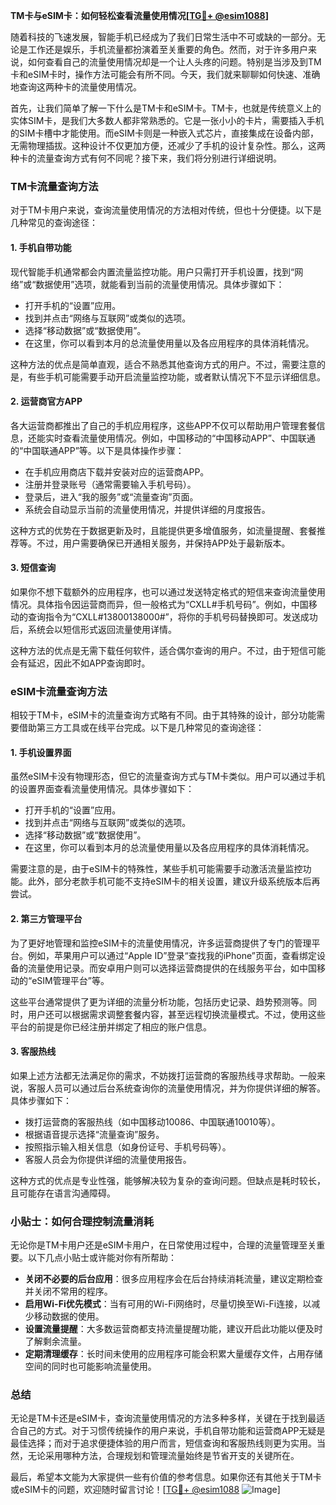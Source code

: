 **TM卡与eSIM卡：如何轻松查看流量使用情况[[TG💪+ @esim1088](https://t.me/s/esim1088)]**

随着科技的飞速发展，智能手机已经成为了我们日常生活中不可或缺的一部分。无论是工作还是娱乐，手机流量都扮演着至关重要的角色。然而，对于许多用户来说，如何查看自己的流量使用情况却是一个让人头疼的问题。特别是当涉及到TM卡和eSIM卡时，操作方法可能会有所不同。今天，我们就来聊聊如何快速、准确地查询这两种卡的流量使用情况。

首先，让我们简单了解一下什么是TM卡和eSIM卡。TM卡，也就是传统意义上的实体SIM卡，是我们大多数人都非常熟悉的。它是一张小小的卡片，需要插入手机的SIM卡槽中才能使用。而eSIM卡则是一种嵌入式芯片，直接集成在设备内部，无需物理插拔。这种设计不仅更加方便，还减少了手机的设计复杂性。那么，这两种卡的流量查询方式有何不同呢？接下来，我们将分别进行详细说明。

### TM卡流量查询方法

对于TM卡用户来说，查询流量使用情况的方法相对传统，但也十分便捷。以下是几种常见的查询途径：

#### 1. 手机自带功能
现代智能手机通常都会内置流量监控功能。用户只需打开手机设置，找到“网络”或“数据使用”选项，就能看到当前的流量使用情况。具体步骤如下：
- 打开手机的“设置”应用。
- 找到并点击“网络与互联网”或类似的选项。
- 选择“移动数据”或“数据使用”。
- 在这里，你可以看到本月的总流量使用量以及各应用程序的具体消耗情况。

这种方法的优点是简单直观，适合不熟悉其他查询方式的用户。不过，需要注意的是，有些手机可能需要手动开启流量监控功能，或者默认情况下不显示详细信息。

#### 2. 运营商官方APP
各大运营商都推出了自己的手机应用程序，这些APP不仅可以帮助用户管理套餐信息，还能实时查看流量使用情况。例如，中国移动的“中国移动APP”、中国联通的“中国联通APP”等。以下是具体操作步骤：
- 在手机应用商店下载并安装对应的运营商APP。
- 注册并登录账号（通常需要输入手机号码）。
- 登录后，进入“我的服务”或“流量查询”页面。
- 系统会自动显示当前的流量使用情况，并提供详细的月度报告。

这种方式的优势在于数据更新及时，且能提供更多增值服务，如流量提醒、套餐推荐等。不过，用户需要确保已开通相关服务，并保持APP处于最新版本。

#### 3. 短信查询
如果你不想下载额外的应用程序，也可以通过发送特定格式的短信来查询流量使用情况。具体指令因运营商而异，但一般格式为“CXLL#手机号码”。例如，中国移动的查询指令为“CXLL#13800138000#”，将你的手机号码替换即可。发送成功后，系统会以短信形式返回流量使用详情。

这种方法的优点是无需下载任何软件，适合偶尔查询的用户。不过，由于短信可能会有延迟，因此不如APP查询即时。

### eSIM卡流量查询方法

相较于TM卡，eSIM卡的流量查询方式略有不同。由于其特殊的设计，部分功能需要借助第三方工具或在线平台完成。以下是几种常见的查询途径：

#### 1. 手机设置界面
虽然eSIM卡没有物理形态，但它的流量查询方式与TM卡类似。用户可以通过手机的设置界面查看流量使用情况。具体步骤如下：
- 打开手机的“设置”应用。
- 找到并点击“网络与互联网”或类似的选项。
- 选择“移动数据”或“数据使用”。
- 在这里，你可以看到本月的总流量使用量以及各应用程序的具体消耗情况。

需要注意的是，由于eSIM卡的特殊性，某些手机可能需要手动激活流量监控功能。此外，部分老款手机可能不支持eSIM卡的相关设置，建议升级系统版本后再尝试。

#### 2. 第三方管理平台
为了更好地管理和监控eSIM卡的流量使用情况，许多运营商提供了专门的管理平台。例如，苹果用户可以通过“Apple ID”登录“查找我的iPhone”页面，查看绑定设备的流量使用记录。而安卓用户则可以选择运营商提供的在线服务平台，如中国移动的“eSIM管理平台”等。

这些平台通常提供了更为详细的流量分析功能，包括历史记录、趋势预测等。同时，用户还可以根据需求调整套餐内容，甚至远程切换流量模式。不过，使用这些平台的前提是你已经注册并绑定了相应的账户信息。

#### 3. 客服热线
如果上述方法都无法满足你的需求，不妨拨打运营商的客服热线寻求帮助。一般来说，客服人员可以通过后台系统查询你的流量使用情况，并为你提供详细的解答。具体步骤如下：
- 拨打运营商的客服热线（如中国移动10086、中国联通10010等）。
- 根据语音提示选择“流量查询”服务。
- 按照指示输入相关信息（如身份证号、手机号码等）。
- 客服人员会为你提供详细的流量使用报告。

这种方式的优点是专业性强，能够解决较为复杂的查询问题。但缺点是耗时较长，且可能存在语言沟通障碍。

### 小贴士：如何合理控制流量消耗

无论你是TM卡用户还是eSIM卡用户，在日常使用过程中，合理的流量管理至关重要。以下几点小贴士或许能对你有所帮助：
- **关闭不必要的后台应用**：很多应用程序会在后台持续消耗流量，建议定期检查并关闭不常用的程序。
- **启用Wi-Fi优先模式**：当有可用的Wi-Fi网络时，尽量切换至Wi-Fi连接，以减少移动数据的使用。
- **设置流量提醒**：大多数运营商都支持流量提醒功能，建议开启此功能以便及时了解剩余流量。
- **定期清理缓存**：长时间未使用的应用程序可能会积累大量缓存文件，占用存储空间的同时也可能影响流量使用。

### 总结

无论是TM卡还是eSIM卡，查询流量使用情况的方法多种多样，关键在于找到最适合自己的方式。对于习惯传统操作的用户来说，手机自带功能和运营商APP无疑是最佳选择；而对于追求便捷体验的用户而言，短信查询和客服热线则更为实用。当然，无论采用哪种方法，合理规划和管理流量始终是节省开支的关键所在。

最后，希望本文能为大家提供一些有价值的参考信息。如果你还有其他关于TM卡或eSIM卡的问题，欢迎随时留言讨论！[[TG💪+ @esim1088](https://t.me/s/esim1088) ![Image](https://i.postimg.cc/4NQfJmqS/Snipaste-2025-05-13-00-14-12.png)]